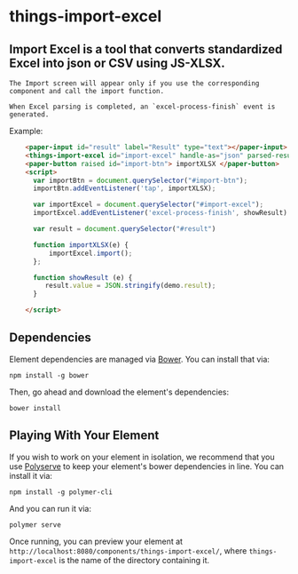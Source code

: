 # things-import-excel

## Import Excel is a tool that converts standardized Excel into json or CSV using JS-XLSX.

    The Import screen will appear only if you use the corresponding component and call the import function.

    When Excel parsing is completed, an `excel-process-finish` event is generated.

Example:

```html
    <paper-input id="result" label="Result" type="text"></paper-input>
    <things-import-excel id="import-excel" handle-as="json" parsed-result="{{result}}"> </things-import-excel>
    <paper-button raised id="import-btn"> importXLSX </paper-button>
    <script>
      var importBtn = document.querySelector("#import-btn");
      importBtn.addEventListener('tap', importXLSX);

      var importExcel = document.querySelector("#import-excel");
      importExcel.addEventListener('excel-process-finish', showResult)

      var result = document.querySelector("#result")

      function importXLSX(e) {
          importExcel.import();
      };

      function showResult (e) {
         result.value = JSON.stringify(demo.result);
      }

    </script>

```

## Dependencies

Element dependencies are managed via [Bower](http://bower.io/). You can install that via:

    npm install -g bower

Then, go ahead and download the element's dependencies:

    bower install

## Playing With Your Element

If you wish to work on your element in isolation, we recommend that you use
[Polyserve](https://github.com/PolymerLabs/polyserve) to keep your element's
bower dependencies in line. You can install it via:

    npm install -g polymer-cli

And you can run it via:

    polymer serve

Once running, you can preview your element at
`http://localhost:8080/components/things-import-excel/`, where `things-import-excel` is the name of the directory containing it.
